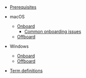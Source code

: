 * [Prerequisites](prerequisites-for-onboarding)
  <!--* [Public Officers](prerequisites-for-onboarding-public-officer-to-seed)
  * [Vendors](prerequisites-for-onboarding-vendors-to-seed)-->
<!--* SEED onboarding-->
* macOS
  * [Onboard](seed-onboarding-instructions-for-macos)
    * [Common onboarding issues](common-issues-while-onboarding-using-macos)
  * [Offboard](seed-offboarding-instructions-for-macos)

* Windows  
  * [Onboard](seed-onboarding-instructions-windows)
  * [Offboard](seed-offboarding-instructions-for-windows)
* [Term definitions](term-definitions)
